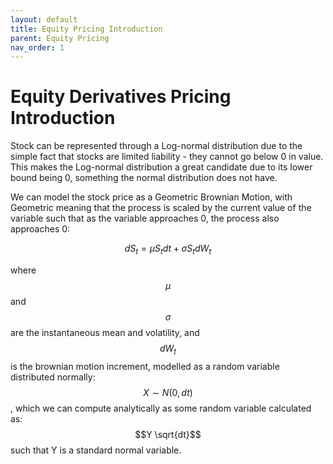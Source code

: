 ```yaml
---
layout: default
title: Equity Pricing Introduction
parent: Equity Pricing
nav_order: 1
---
```

# Equity Derivatives Pricing Introduction
Stock can be represented through a Log-normal distribution due to the simple fact that stocks are limited liability - they cannot go below 0 in value. This makes the Log-normal distribution a great candidate due to its lower bound being 0, something the normal distribution does not have. 

We can model the stock price as a Geometric Brownian Motion, with Geometric meaning that the process is scaled by the current value of the variable such that as the variable approaches 0, the process also approaches 0:

$$dS_t = \mu S_t dt + \sigma S_t dW_t$$

where $$\mu$$ and $$\sigma$$ are the instantaneous mean and volatility, and $$dW_t$$ is the brownian motion increment, modelled as a random variable distributed normally: $$X \sim N(0, dt)$$, which we can compute analytically as some random variable calculated as: $$Y \sqrt{dt}$$ such that Y is a standard normal variable.

